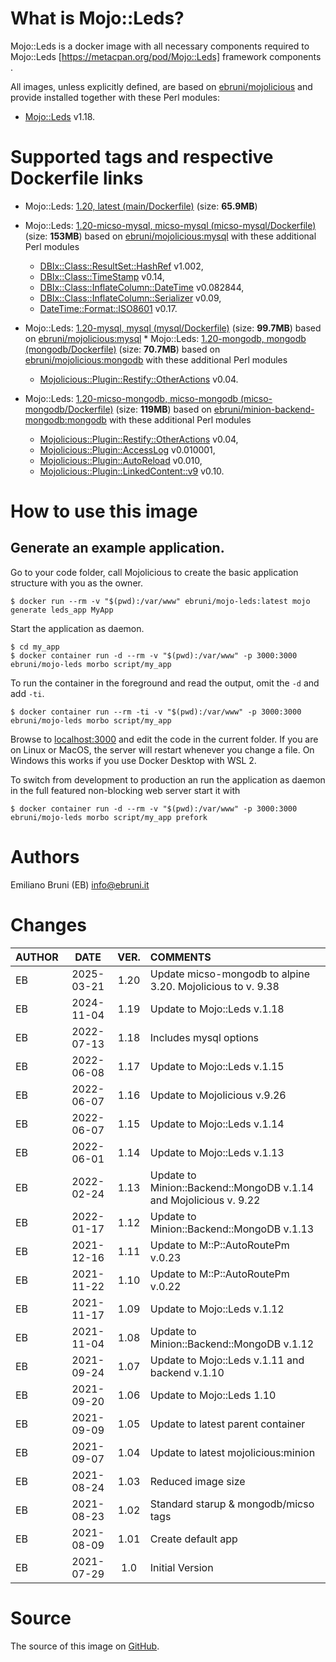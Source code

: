 <!-- this file is generated via docker-builder, do not edit it directly -->


# What is Mojo::Leds?

Mojo::Leds is a docker image with all necessary components required to Mojo::Leds [https://metacpan.org/pod/Mojo::Leds] framework components .

All images, unless explicitly defined, are based on [ebruni/mojolicious](https://hub.docker.com/repository/docker/ebruni/mojolicious) and provide installed together with these Perl modules:

* [Mojo::Leds](https://metacpan.org/pod/Mojo::Leds) v1.18.

# Supported tags and respective Dockerfile links

* Mojo::Leds: [1.20, latest (main/Dockerfile)](https://github.com/EmilianoBruni/Mojo-Leds/blob/master/main/Dockerfile) (size: **65.9MB**)

* Mojo::Leds: [1.20-micso-mysql, micso-mysql (micso-mysql/Dockerfile)](https://github.com/EmilianoBruni/Mojo-Leds/blob/master/micso-mysql/Dockerfile) (size: **153MB**) based on [ebruni/mojolicious:mysql](https://hub.docker.com/repository/docker/ebruni/mojolicious) with these additional Perl modules

  * [DBIx::Class::ResultSet::HashRef](https://metacpan.org/pod/DBIx::Class::ResultSet::HashRef) v1.002,
  * [DBIx::Class::TimeStamp](https://metacpan.org/pod/DBIx::Class::TimeStamp) v0.14,
  * [DBIx::Class::InflateColumn::DateTime](https://metacpan.org/pod/DBIx::Class::InflateColumn::DateTime) v0.082844,
  * [DBIx::Class::InflateColumn::Serializer](https://metacpan.org/pod/DBIx::Class::InflateColumn::Serializer) v0.09,
  * [DateTime::Format::ISO8601](https://metacpan.org/pod/DateTime::Format::ISO8601) v0.17.
* Mojo::Leds: [1.20-mysql, mysql (mysql/Dockerfile)](https://github.com/EmilianoBruni/Mojo-Leds/blob/master/mysql/Dockerfile) (size: **99.7MB**) based on [ebruni/mojolicious:mysql](https://hub.docker.com/repository/docker/ebruni/mojolicious) * Mojo::Leds: [1.20-mongodb, mongodb (mongodb/Dockerfile)](https://github.com/EmilianoBruni/Mojo-Leds/blob/master/mongodb/Dockerfile) (size: **70.7MB**) based on [ebruni/mojolicious:mongodb](https://hub.docker.com/repository/docker/ebruni/mojolicious) with these additional Perl modules

  * [Mojolicious::Plugin::Restify::OtherActions](https://metacpan.org/pod/Mojolicious::Plugin::Restify::OtherActions) v0.04.
* Mojo::Leds: [1.20-micso-mongodb, micso-mongodb (micso-mongodb/Dockerfile)](https://github.com/EmilianoBruni/Mojo-Leds/blob/master/micso-mongodb/Dockerfile) (size: **119MB**) based on [ebruni/minion-backend-mongodb:mongodb](https://hub.docker.com/repository/docker/ebruni/minion-backend-mongodb) with these additional Perl modules

  * [Mojolicious::Plugin::Restify::OtherActions](https://metacpan.org/pod/Mojolicious::Plugin::Restify::OtherActions) v0.04,
  * [Mojolicious::Plugin::AccessLog](https://metacpan.org/pod/Mojolicious::Plugin::AccessLog) v0.010001,
  * [Mojolicious::Plugin::AutoReload](https://metacpan.org/pod/Mojolicious::Plugin::AutoReload) v0.010,
  * [Mojolicious::Plugin::LinkedContent::v9](https://metacpan.org/pod/Mojolicious::Plugin::LinkedContent::v9) v0.10.

# How to use this image

## Generate an example application.

Go to your code folder, call Mojolicious to create the basic application structure with you as the owner.

    $ docker run --rm -v "$(pwd):/var/www" ebruni/mojo-leds:latest mojo generate leds_app MyApp

Start the application as daemon.

    $ cd my_app
    $ docker container run -d --rm -v "$(pwd):/var/www" -p 3000:3000 ebruni/mojo-leds morbo script/my_app

To run the container in the foreground and read the output, omit the `-d` and add `-ti`.

    $ docker container run --rm -ti -v "$(pwd):/var/www" -p 3000:3000 ebruni/mojo-leds morbo script/my_app

Browse to [localhost:3000](http://localhost:3000) and edit the code in the current folder. If you are on Linux or MacOS, the server will restart whenever you change a file. On Windows this works if you use Docker Desktop with WSL 2.

To switch from development to production an run the application as daemon in the full featured non-blocking web server start it with

    $ docker container run -d --rm -v "$(pwd):/var/www" -p 3000:3000 ebruni/mojo-leds morbo script/my_app prefork

# Authors

Emiliano Bruni (EB) <info@ebruni.it>

# Changes

| AUTHOR | DATE | VER. | COMMENTS |
|:---|:---:|:---:|:---|
| EB | 2025-03-21 | 1.20 | Update micso-mongodb to alpine 3.20. Mojolicious to v. 9.38 |
| EB | 2024-11-04 | 1.19 | Update to Mojo::Leds v.1.18 |
| EB | 2022-07-13 | 1.18 | Includes mysql options |
| EB | 2022-06-08 | 1.17 | Update to Mojo::Leds v.1.15 |
| EB | 2022-06-07 | 1.16 | Update to Mojolicious v.9.26 |
| EB | 2022-06-07 | 1.15 | Update to Mojo::Leds v.1.14 |
| EB | 2022-06-01 | 1.14 | Update to Mojo::Leds v.1.13 |
| EB | 2022-02-24 | 1.13 | Update to Minion::Backend::MongoDB v.1.14 and Mojolicious v. 9.22 |
| EB | 2022-01-17 | 1.12 | Update to Minion::Backend::MongoDB v.1.13 |
| EB | 2021-12-16 | 1.11 | Update to M::P::AutoRoutePm v.0.23 |
| EB | 2021-11-22 | 1.10 | Update to M::P::AutoRoutePm v.0.22 |
| EB | 2021-11-17 | 1.09 | Update to Mojo::Leds v.1.12 |
| EB | 2021-11-04 | 1.08 | Update to Minion::Backend::MongoDB v.1.12 |
| EB | 2021-09-24 | 1.07 | Update to Mojo::Leds v.1.11 and backend v.1.10 |
| EB | 2021-09-20 | 1.06 | Update to Mojo::Leds 1.10 |
| EB | 2021-09-09 | 1.05 | Update to latest parent container |
| EB | 2021-09-07 | 1.04 | Update to latest mojolicious:minion |
| EB | 2021-08-24 | 1.03 | Reduced image size |
| EB | 2021-08-23 | 1.02 | Standard starup & mongodb/micso tags |
| EB | 2021-08-09 | 1.01 | Create default app |
| EB | 2021-07-29 | 1.0 | Initial Version |

# Source

The source of this image on [GitHub](https://github.com/EmilianoBruni/Mojo-Leds).
